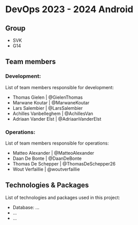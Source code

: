 # DevOps 2023 - 2024 Android

## Group

- SVK
- G14

## Team members

### Development:

List of team members responsible for development:

- Thomas Gielen | @GielenThomas
- Marwane Koutar | @MarwaneKoutar
- Lars Salembier | @LarsSalembier
- Achilles Vanbelleghem | @AchillesVan
- Adriaan Vander Elst | @AdriaanVanderElst

### Operations:

List of team members responsible for operations:

- Matteo Alexander | @MatteoAlexander
- Daan De Bonte | @DaanDeBonte
- Thomas De Schepper | @ThomasDeSchepper26
- Wout Verfaillie | @woutverfaillie

## Technologies & Packages

List of technologies and packages used in this project:

- Database: ...
- ...
- ...
